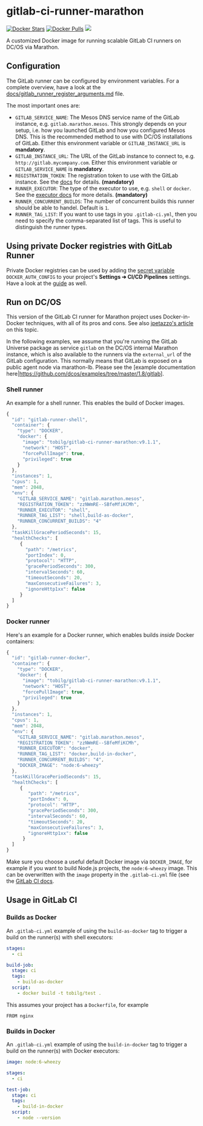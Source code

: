 # gitlab-ci-runner-marathon

[![Docker Stars](https://img.shields.io/docker/stars/tobilg/gitlab-ci-runner-marathon.svg)](https://hub.docker.com/r/tobilg/gitlab-ci-runner-marathon/)
[![Docker Pulls](https://img.shields.io/docker/pulls/tobilg/gitlab-ci-runner-marathon.svg)](https://hub.docker.com/r/tobilg/gitlab-ci-runner-marathon/)
[![](https://images.microbadger.com/badges/image/tobilg/gitlab-ci-runner-marathon.svg)](http://microbadger.com/images/tobilg/gitlab-ci-runner-marathon "Get your own image badge on microbadger.com")

A customized Docker image for running scalable GitLab CI runners on DC/OS via Marathon.

## Configuration

The GitLab runner can be configured by environment variables. For a complete overview, have a look at the [docs/gitlab_runner_register_arguments.md](docs/gitlab_runner_register_arguments.md) file.

The most important ones are:

* `GITLAB_SERVICE_NAME`: The Mesos DNS service name of the GitLab instance, e.g. `gitlab.marathon.mesos`. This strongly depends on your setup, i.e. how you launched GitLab and how you configured Mesos DNS. This is the recommended method to use with DC/OS installations of GitLab. Either this environment variable or `GITLAB_INSTANCE_URL` is **mandatory**.
* `GITLAB_INSTANCE_URL`: The URL of the GitLab instance to connect to, e.g. `http://gitlab.mycompany.com`. Either this environment variable or `GITLAB_SERVICE_NAME` is **mandatory**.
* `REGISTRATION_TOKEN`: The registration token to use with the GitLab instance. See the [docs](https://docs.gitlab.com/ce/ci/runners/README.html) for details. **(mandatory)**
* `RUNNER_EXECUTOR`: The type of the executor to use, e.g. `shell` or `docker`. See the [executor docs](https://github.com/ayufan/gitlab-ci-multi-runner/blob/master/docs/executors/README.md) for more details. **(mandatory)**
* `RUNNER_CONCURRENT_BUILDS`: The number of concurrent builds this runner should be able to handel. Default is `1`.
* `RUNNER_TAG_LIST`: If you want to use tags in you `.gitlab-ci.yml`, then you need to specify the comma-separated list of tags. This is useful to distinguish the runner types.

## Using private Docker registries with GitLab Runner

Private Docker registries can be used by adding the [secret variable](https://docs.gitlab.com/ce/ci/variables/#secret-variables) `DOCKER_AUTH_CONFIG` to your project's **Settings ➔ CI/CD Pipelines** settings. Have a look at the [guide](https://docs.gitlab.com/runner/configuration/advanced-configuration.html#using-a-private-container-registry) as well.

## Run on DC/OS

This version of the GitLab CI runner for Marathon project uses Docker-in-Docker techniques, with all of its pros and cons. See also [jpetazzo's article](http://jpetazzo.github.io/2015/09/03/do-not-use-docker-in-docker-for-ci/) on this topic.

In the following examples, we assume that you're running the GitLab Universe package as service `gitlab` on the DC/OS internal Marathon instance, which is also available to the runners via the `external_url` of the GitLab configuration. This normally means that GitLab is exposed on a public agent node via marathon-lb. Please see the [example documentation here|https://github.com/dcos/examples/tree/master/1.8/gitlab].

### Shell runner

An example for a shell runner. This enables the build of Docker images.

```javascript
{
  "id": "gitlab-runner-shell",
  "container": {
    "type": "DOCKER",
    "docker": {
      "image": "tobilg/gitlab-ci-runner-marathon:v9.1.1",
      "network": "HOST",
      "forcePullImage": true,
      "privileged": true
    }
  },
  "instances": 1,
  "cpus": 1,
  "mem": 2048,
  "env": {
    "GITLAB_SERVICE_NAME": "gitlab.marathon.mesos",
    "REGISTRATION_TOKEN": "zzNWmRE--SBfeMfiKCMh",
    "RUNNER_EXECUTOR": "shell",
    "RUNNER_TAG_LIST": "shell,build-as-docker",
    "RUNNER_CONCURRENT_BUILDS": "4"
  },
  "taskKillGracePeriodSeconds": 15,
  "healthChecks": [
     {
       "path": "/metrics",
       "portIndex": 0,
       "protocol": "HTTP",
       "gracePeriodSeconds": 300,
       "intervalSeconds": 60,
       "timeoutSeconds": 20,
       "maxConsecutiveFailures": 3,
       "ignoreHttp1xx": false
     }
  ]
}
``` 

### Docker runner

Here's an example for a Docker runner, which enables builds *inside* Docker containers:

```javascript
{
  "id": "gitlab-runner-docker",
  "container": {
    "type": "DOCKER",
    "docker": {
      "image": "tobilg/gitlab-ci-runner-marathon:v9.1.1",
      "network": "HOST",
      "forcePullImage": true,
      "privileged": true
    }
  },
  "instances": 1,
  "cpus": 1,
  "mem": 2048,
  "env": {
    "GITLAB_SERVICE_NAME": "gitlab.marathon.mesos",
    "REGISTRATION_TOKEN": "zzNWmRE--SBfeMfiKCMh",
    "RUNNER_EXECUTOR": "docker",
    "RUNNER_TAG_LIST": "docker,build-in-docker",
    "RUNNER_CONCURRENT_BUILDS": "4",
    "DOCKER_IMAGE": "node:6-wheezy"
  },
  "taskKillGracePeriodSeconds": 15,
  "healthChecks": [
     {
        "path": "/metrics",
        "portIndex": 0,
        "protocol": "HTTP",
        "gracePeriodSeconds": 300,
        "intervalSeconds": 60,
        "timeoutSeconds": 20,
        "maxConsecutiveFailures": 3,
        "ignoreHttp1xx": false
      }
  ]
}
```

Make sure you choose a useful default Docker image via `DOCKER_IMAGE`, for example if you want to build Node.js projects, the `node:6-wheezy` image. This can be overwritten with the `image` property in the `.gitlab-ci.yml` file (see the [GitLab CI docs](https://docs.gitlab.com/ce/ci/yaml/README.html).

## Usage in GitLab CI

### Builds as Docker

An `.gitlab-ci.yml` example of using the `build-as-docker` tag to trigger a build on the runner(s) with shell executors:

```yaml
stages:
  - ci

build-job:
  stage: ci
  tags:
    - build-as-docker
  script:
    - docker build -t tobilg/test .
```

This assumes your project has a `Dockerfile`, for example

```
FROM nginx
```

### Builds in Docker

An `.gitlab-ci.yml` example of using the `build-in-docker` tag to trigger a build on the runner(s) with Docker executors:

```yaml
image: node:6-wheezy

stages:
  - ci

test-job:
  stage: ci
  tags:
    - build-in-docker
  script:
    - node --version
```